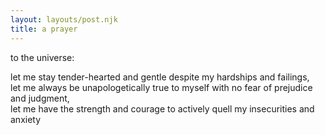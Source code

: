 ```yaml
---
layout: layouts/post.njk
title: a prayer
---
```

to the universe:

let me stay tender-hearted and gentle despite my hardships and failings,  
let me always be unapologetically true to myself with no fear of prejudice and judgment,  
let me have the strength and courage to actively quell my insecurities and anxiety
